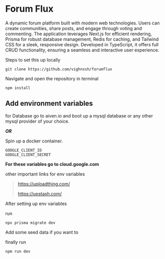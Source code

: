 

# **Forum Flux**

A dynamic forum platform built with modern web technologies. Users can create communities, share posts, and engage through voting and commenting. The application leverages Next.js for efficient rendering, Prisma for robust database management, Redis for caching, and Tailwind CSS for a sleek, responsive design. Developed in TypeScript, it offers full CRUD functionality, ensuring a seamless and interactive user experience.

 Steps to set this up locally
 
 

    git clone https://github.com/vighnxsh/forumflux

Navigate and open the repository in terminal

    npm install

## **Add environment variables**

  
 for Database go to aiven.io and boot up a mysql database or any other mysql provider of your choice.
 
 ***OR***

Spin up a docker container.



    GOOGLE_CLIENT_ID
    GOOGLE_CLIENT_SECRET

**For these variables go to cloud.google.com**

other important links for env variables


> https://uploadthing.com/
> 
> https://upstash.com/

 

   
   After setting up env variables 

run 

    npx prisma migrate dev


 Add some seed data if you want to 

finally run

    npm run dev


